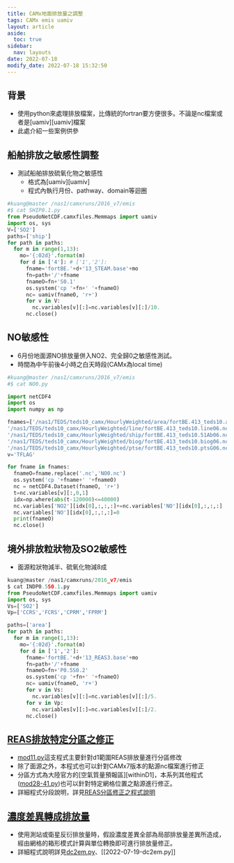 ```yaml
---
title: CAMx地面排放量之調整
tags: CAMx emis uamiv
layout: article
aside:
  toc: true
sidebar:
  nav: layouts
date: 2022-07-18
modify_date: 2022-07-18 15:32:50
---
```


## 背景

- 使用python來處理排放檔案，比傳統的fortran要方便很多。不論是nc檔案或者是[uamiv][uamiv]檔案
- 此處介紹一些案例供參

## 船舶排放之敏感性調整

- 測試船舶排放硫氧化物之敏感性
  - 格式為[uamiv][uamiv]
  - 程式內執行月份、pathway、domain等迴圈

```python
#kuang@master /nas1/camxruns/2016_v7/emis
#$ cat SHIP0.1.py
from PseudoNetCDF.camxfiles.Memmaps import uamiv
import os, sys
V=['SO2']
paths=['ship']
for path in paths:
  for m in range(1,13):
    mo='{:02d}'.format(m)
    for d in ['4']: # ['1','2']:
      fname='fortBE.'+d+'13_STEAM.base'+mo
      fn=path+'/'+fname
      fnameO=fn+'S0.1'
      os.system('cp '+fn+' '+fnameO)
      nc= uamiv(fnameO, 'r+')
      for v in V:
        nc.variables[v][:]=nc.variables[v][:]/10.
      nc.close()
```

## NO敏感性

- 6月份地面源NO排放量併入NO2、完全歸0之敏感性測試。
- 時間為中午前後4小時之白天時段(CAMx為local time)

```python
#kuang@master /nas1/camxruns/2016_v7/emis
#$ cat NO0.py

import netCDF4
import os
import numpy as np

fnames=['/nas1/TEDS/teds10_camx/HourlyWeighted/area/fortBE.413_teds10.area06.nc',
'/nas1/TEDS/teds10_camx/HourlyWeighted/line/fortBE.413_teds10.line06.nc',
'/nas1/TEDS/teds10_camx/HourlyWeighted/ship/fortBE.413_teds10.51Ab06.nc',
'/nas1/TEDS/teds10_camx/HourlyWeighted/biog/fortBE.413_teds10.biog06.nc',
'/nas1/TEDS/teds10_camx/HourlyWeighted/ptse/fortBE.413_teds10.ptsG06.nc']
v='TFLAG'

for fname in fnames:
  fnameO=fname.replace('.nc','NO0.nc')
  os.system('cp '+fname+' '+fnameO)
  nc = netCDF4.Dataset(fnameO, 'r+')
  t=nc.variables[v][:,0,1]
  idx=np.where(abs(t-120000)<=40000)
  nc.variables['NO2'][idx[0],:,:,:]+=nc.variables['NO'][idx[0],:,:,:]
  nc.variables['NO'][idx[0],:,:,:]=0
  print(fnameO)
  nc.close()
```

## 境外排放粒狀物及SO2敏感性

- 面源粒狀物減半、硫氧化物減8成

```python
kuang@master /nas1/camxruns/2016_v7/emis
$ cat INDP0.5S0.1.py
from PseudoNetCDF.camxfiles.Memmaps import uamiv
import os, sys
Vs=['SO2']
Vp=['CCRS','FCRS','CPRM','FPRM']

paths=['area']
for path in paths:
  for m in range(1,13):
    mo='{:02d}'.format(m)
    for d in ['1','2']:
      fname='fortBE.'+d+'13_REAS3.base'+mo
      fn=path+'/'+fname
      fnameO=fn+'P0.5S0.2'
      os.system('cp '+fn+' '+fnameO)
      nc= uamiv(fnameO, 'r+')
      for v in Vs:
        nc.variables[v][:]=nc.variables[v][:]/5.
      for v in Vp:
        nc.variables[v][:]=nc.variables[v][:]/2.
      nc.close()
```

## [REAS排放特定分區之修正](https://sinotec2.github.io/FAQ/2022/07/19/mod11.py.html)
- [mod11.py](https://github.com/sinotec2/Focus-on-Air-Quality/blob/main/CAMx/emis/mod11.py)這支程式主要針對d1範圍REAS排放量進行分區修改
- 除了面源之外，本程式也可以針對CAMx7版本的點源nc檔案進行修正
- 分區方式為大陸官方的[空氣質量預報區][withinD1]，本系列其他程式([mod28-41.py](https://github.com/sinotec2/Focus-on-Air-Quality/blob/main/CAMx/ptse/mod28-41.py))也可以針對特定網格位置之點源進行修正。
- 詳細程式分段說明，詳見[REAS分區修正之程式說明](https://sinotec2.github.io/FAQ/2022/07/19/mod11.py.html)

## [濃度差異轉成排放量](https://sinotec2.github.io/FAQ/2022/07/19/dc2em.py.html)
- 使用測站或衛星反衍排放量時，假設濃度差異全部為局部排放量差異所造成，經由網格的箱形模式計算與單位轉換即可進行排放量修正。
- 詳細程式說明詳見[dc2em.py](https://sinotec2.github.io/FAQ/2022/07/19/dc2em.py.html)、[[2022-07-19-dc2em.py]]

